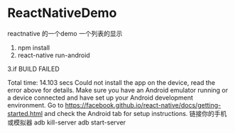 # ReactNativeDemo
reactnative 的一个demo 一个列表的显示
1.  npm install 
2. react-native run-android

3.if 
BUILD FAILED

Total time: 14.103 secs
Could not install the app on the device, read the error above for details.
Make sure you have an Android emulator running or a device connected and have
set up your Android development environment.
Go to https://facebook.github.io/react-native/docs/getting-started.html
and check the Android tab for setup instructions.
链接你的手机或模拟器   adb kill-server  adb start-server
